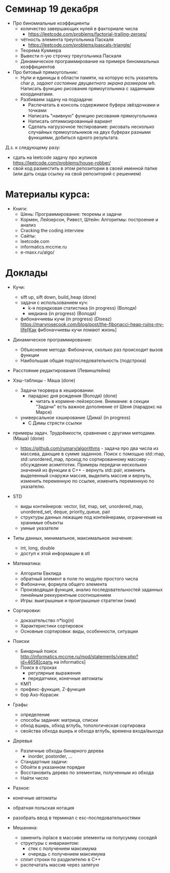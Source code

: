 # Семинар 19 декабря
* Про биномиальные коэффициенты
  * количество завершающих нулей в факториале числа
    * https://leetcode.com/problems/factorial-trailing-zeroes/
  * чётность элемента треугольника Паскаля
    * https://leetcode.com/problems/pascals-triangle/
  * Теорема Куммера
  * Вывести n-ую строчку треугольника Паскаля
  * Динамическое программирование на примере биномиальных коэффициентов
* Про битовый прямоугольник:
  * Нули и единицы в области памяти, на которую есть указатель char *p, задают состояние двуцветного экрана размером w*h. Написать функцию рисования прямоугольника с заданными координатами.
  * Разбиваем задачу на подзадачи:
    * Распечатать в консоль содержимое буфера звёздочками и точками
    * Написать "наивную" функцию рисования прямоугольника
    * Написать оптимизированный вариант
    * Сделать нагрузочное тестирование: рисовать несколько случайных прямоугольников на двух буферах разными функциями, добиться одного результата.

Д.з. к следующему разу:
 * сдать на leetcode задачу про жуликов https://leetcode.com/problems/house-robber/
 * свой код разместить в этом репозитории в своей именной папке (или дать сюда ссылку на свой репозиторий с решением)

# Материалы курса:
* Книги:
  * Шень: Программирование: теоремы и задачи
  * Кормен, Лейзерсон, Ривест, Штейн: Алгоритмы: построение и анализ
  * Cracking the coding interview
  * Сайты:
  * leetcode.com
  * informatics.mccme.ru
  * e-maxx.ru/algo/

# Доклады
  * Кучи:
    * sift up, sift down, build_heap (done)
    * задачи с использованием куч:
      * k-я порядковая статистика (in progress) (Володя)
      * медиана (in progress) (Володя)
    * фибоначчиевы кучи (in progress) (Diseaz) https://maryrosecook.com/blog/post/the-fibonacci-heap-ruins-my-life[Как фибоначчиевы кучи ломают жизнь]
  
  * Динамическое программирование:
    * Объяснение метода: Фибоначчи, сколько раз происходит вызов функции
    * Наибольшая общая подпоследовательность (подстрока)
  * Расстояние редактирования (Левинштейна)

  * Хэш-таблицы - Маша (done)
    * Задачи теорвера в хешировании:
      * парадокс дня рождения (Володя) (done)
        * читать в кормене-лейзерсоне. Внимание: в секции "Задачи" есть важное дополнение от Шеня (парадокс на Марсе)
    * универсальное хэширование (Дима) (in progress)
      * С Димы стрясти ссылки
   * примеры задач. Трудоёмкости, сравнение с другими методами. (Маша) (done)
      * https://github.com/rumary/algorithms - задача про два числа из массива, дающие в сумме заданное. Поиск с помощью std::map, std::unordered_map, проход по сортированному массиву - обсуждение асимптотик. Примеры передачи нескольких значений из функции в C++ - вернуть std::pair, изменить выделенный снаружи массив, выделить массив и вернуть, изменить переменную по ссылке, изменить переменную по указателю.

* STD
  * виды контейнеров: vector, list, map, set, unordered_map, unordered_set, deque, priority_queue, pair
  * структуры данных лежащие под контейнерами, ограничения на хранимые объекты
  * умные указатели
* Типы данных, минимальное, максимальное значения: 
  *  int, long, double
  *  доступ к этой информации в stl

* Математика:
  * Алгоритм Евклида
  * обратный элемент в поле по модулю простого числа
  * Фибоначчи, формула общего элемента
  * Производящая функция, анализ последовательностей заданных линейным реккурентным соотношением
  * Игры: выигрышные и проигрышные стратегии (ним)

* Сортировки:
  * доказательство n*log(n)
  * Характеристики сортировок
  * Основные сортировки: виды, особенности, ситуации

* Поиски
  * Бинарный поиск http://informatics.mccme.ru/mod/statements/view.php?id=4658[сдать на informatics]
  * Поиск в строках
    * регулярные выражения
    * передатчики, конечные автоматы
  * КМП
  * префекс-функция, Z-функция
  * бор Ахо-Корасик


* Графы:
  * определение
  * способы задания: матрица, списки
  * обход вширь, обход вглубь, топологическая сортировка
  * свойства обхода вширь и обхода вглубь, времена входа/выхода

* Деревья
  * Различные обходы бинарного дерева
    * inorder, postorder, ...
  * Стандартные задачи:
  * Обойти в указанном порядке
  * Восстановить дерево по элементам, полученным из обхода
  * Найти число

* Разное:
 * конечные автоматы
 * обратная польская нотация
 * разобрать ввод в терминал с esc-последовательностями

* Мешанина:
  * заменить inplace в массиве элементы на полусумму соседей
  * структуры с инвариантом:
    * стек с получением максимума
    * очередь с получением максимума
  * сплит строки по разделителю в C++
  * распечатать массив через запятую
